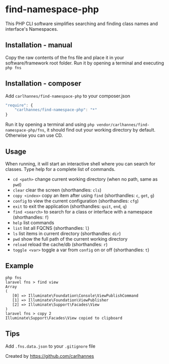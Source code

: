 # find-namespace-php

This PHP CLI software simplifies searching and finding class names and interface's Namespaces.

## Installation - manual
Copy the raw contents of the fns file and place it in your software/framework root folder.
Run it by opening a terminal and executing `php fns`

## Installation - composer
Add `carlhannes/find-namespace-php` to your composer.json
```js
"require": {
    "carlhannes/find-namespace-php": "*"
}
```
Run it by opening a terminal and using `php vendor/carlhannes/find-namespace-php/fns`,
it should find out your working directory by default. Otherwise you can use CD.

## Usage
When running, it will start an interactive shell where you can search for classes.
Type help for a complete list of commands. 

* `cd <path>` change current working directory (when no path, same as `pwd`)
* `clear` clear the screen (shorthandles: `cls`)
* `copy <index>` copy an item after using `find` (shorthandles: `c`, `get`, `g`)
* `config` to view the current configuration (shorthandles: `cfg`)
* `exit` to exit the application (shorthandles: `quit`, `end`, `q`)
* `find <search>` to search for a class or interface with a namespace (shorthandles: `f`)
* `help` list commands
* `list` list all FQCNS (shorthandles: `l`)
* `ls` list items in current directory (shorthandles: `dir`)
* `pwd` show the full path of the current working directory
* `reload` reload the cache/db (shorthandles: `r`)
* `toggle <var>` toggle a var from `config` on or off (shorthandles: `t`)

## Example
```
php fns
laravel fns > find view
Array
(
   [0] => Illuminate\Foundation\Console\ViewPublishCommand
   [1] => Illuminate\Foundation\ViewPublisher
   [2] => Illuminate\Support\Facades\View
)
laravel fns > copy 2 
Illuminate\Support\Facades\View copied to clipboard
```
## Tips 
Add `.fns.data.json` to your `.gitignore` file

Created by https://github.com/carlhannes